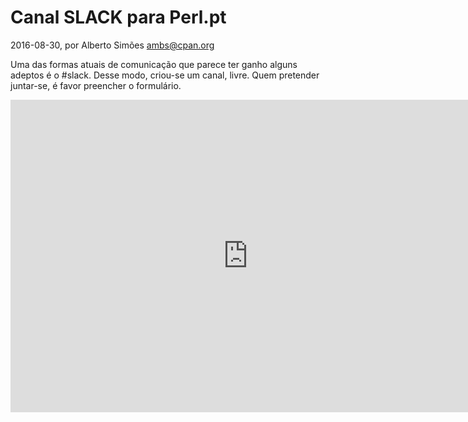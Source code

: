
# Canal SLACK para Perl.pt

 2016-08-30, por Alberto Simões <ambs@cpan.org>

Uma das formas atuais de comunicação que parece ter ganho alguns adeptos é o #slack. 
Desse modo, criou-se um canal, livre. Quem pretender juntar-se, é favor preencher o
formulário.

<iframe src="https://docs.google.com/forms/d/e/1FAIpQLSeaVYpku2VK-d0z_p7S_lVK27B_VTZJcIktOIZaO11rsi4dDA/viewform?embedded=true#responses" width="760" height="500" frameborder="0" marginheight="0" marginwidth="0">Loading...</iframe>
